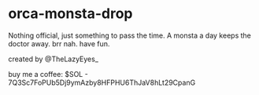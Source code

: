 # orca-monsta-drop
Nothing official, just something to pass the time. A monsta a day  keeps the doctor away.
brr nah. have fun.

created by @TheLazyEyes_

buy me a coffee:
$SOL - 7Q3Sc7FoPUb5Dj9ymAzby8HFPHU6ThJaV8hLt29CpanG
